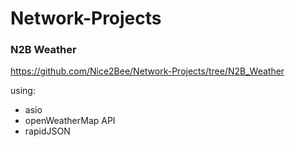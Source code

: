 # Network-Projects

### N2B Weather
https://github.com/Nice2Bee/Network-Projects/tree/N2B_Weather

using:
* asio
* openWeatherMap API
* rapidJSON
